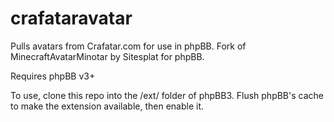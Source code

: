 # crafataravatar
 Pulls avatars from Crafatar.com for use in phpBB.  Fork of MinecraftAvatarMinotar by Sitesplat for phpBB.

Requires phpBB v3+

To use, clone this repo into the /ext/ folder of phpBB3.  Flush phpBB's cache to make the extension available, then enable it.
